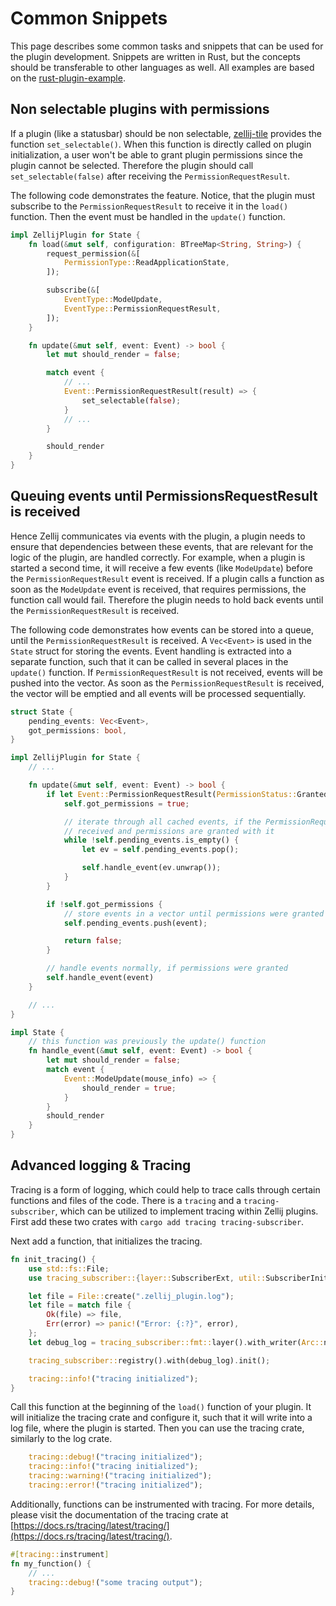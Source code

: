 # Common Snippets

This page describes some common tasks and snippets that can be used for the plugin development. Snippets are written in Rust,
but the concepts should be transferable to other languages as well. All examples are based on the [rust-plugin-example](https://github.com/zellij-org/rust-plugin-example).

## Non selectable plugins with permissions

If a plugin (like a statusbar) should be non selectable, [zellij-tile](https://docs.rs/zellij-tile/latest/zellij_tile/)
provides the function `set_selectable()`. When this function is directly called on plugin
initialization, a user won't be able to grant plugin permissions since the plugin cannot be
selected. Therefore the plugin should call `set_selectable(false)` after receiving the `PermissionRequestResult`.

The following code demonstrates the feature. Notice, that the plugin must subscribe to the
`PermissionRequestResult` to receive it in the `load()` function. Then the event must be handled
in the `update()` function.

```rust
impl ZellijPlugin for State {
    fn load(&mut self, configuration: BTreeMap<String, String>) {
        request_permission(&[
            PermissionType::ReadApplicationState,
        ]);

        subscribe(&[
            EventType::ModeUpdate,
            EventType::PermissionRequestResult,
        ]);
    }

    fn update(&mut self, event: Event) -> bool {
        let mut should_render = false;

        match event {
            // ...
            Event::PermissionRequestResult(result) => {
                set_selectable(false);
            }
            // ...
        }

        should_render
    }
}
```

## Queuing events until PermissionsRequestResult is received

Hence Zellij communicates via events with the plugin, a plugin needs to ensure that dependencies between these
events, that are relevant for the logic of the plugin, are handled correctly. For example, when a plugin is started
a second time, it will receive a few events (like `ModeUpdate`) before the `PermissionRequestResult` event is received.
If a plugin calls a function as soon as the `ModeUpdate` event is received, that requires permissions, the function
call would fail. Therefore the plugin needs to hold back events until the `PermissionRequestResult` is received.

The following code demonstrates how events can be stored into a queue, until the `PermissionRequestResult` is received.
A `Vec<Event>` is used in the `State` struct for storing the events. Event handling is extracted into a separate function,
such that it can be called in several places in the `update()` function. If `PermissionRequestResult` is not received,
events will be pushed into the vector. As soon as the `PermissionRequestResult` is received, the vector will be emptied
and all events will be processed sequentially.

```rust
struct State {
    pending_events: Vec<Event>,
    got_permissions: bool,
}

impl ZellijPlugin for State {
    // ...

    fn update(&mut self, event: Event) -> bool {
        if let Event::PermissionRequestResult(PermissionStatus::Granted) = event {
            self.got_permissions = true;

            // iterate through all cached events, if the PermissionRequestResult is
            // received and permissions are granted with it
            while !self.pending_events.is_empty() {
                let ev = self.pending_events.pop();

                self.handle_event(ev.unwrap());
            }
        }

        if !self.got_permissions {
            // store events in a vector until permissions were granted
            self.pending_events.push(event);

            return false;
        }

        // handle events normally, if permissions were granted
        self.handle_event(event)
    }

    // ...
}

impl State {
    // this function was previously the update() function
    fn handle_event(&mut self, event: Event) -> bool {
        let mut should_render = false;
        match event {
            Event::ModeUpdate(mouse_info) => {
                should_render = true;
            }
        }
        should_render
    }
}
```

## Advanced logging & Tracing

Tracing is a form of logging, which could help to trace calls through certain functions and files of the code.
There is a `tracing` and a `tracing-subscriber`, which can be utilized to implement tracing within Zellij plugins.
First add these two crates with `cargo add tracing tracing-subscriber`.

Next add a function, that initializes the tracing.

```rust
fn init_tracing() {
    use std::fs::File;
    use tracing_subscriber::{layer::SubscriberExt, util::SubscriberInitExt};

    let file = File::create(".zellij_plugin.log");
    let file = match file {
        Ok(file) => file,
        Err(error) => panic!("Error: {:?}", error),
    };
    let debug_log = tracing_subscriber::fmt::layer().with_writer(Arc::new(file));

    tracing_subscriber::registry().with(debug_log).init();

    tracing::info!("tracing initialized");
}
```

Call this function at the beginning of the `load()` function of your plugin. It will initialize the tracing crate and
configure it, such that it will write into a log file, where the plugin is started. Then you can use the tracing crate, similarly to
the log crate.

```rust
    tracing::debug!("tracing initialized");
    tracing::info!("tracing initialized");
    tracing::warning!("tracing initialized");
    tracing::error!("tracing initialized");
```

Additionally, functions can be instrumented with tracing. For more details, please visit the documentation of the tracing
crate at [https://docs.rs/tracing/latest/tracing/](https://docs.rs/tracing/latest/tracing/).

```rust
#[tracing::instrument]
fn my_function() {
    // ...
    tracing::debug!("some tracing output");
}
```
